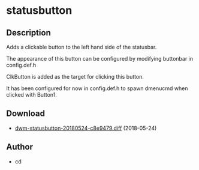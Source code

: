 statusbutton
============

Description
-----------
Adds a clickable button to the left hand side of the statusbar.

The appearance of this button can be configured by modifying buttonbar in
config.def.h

ClkButton is added as the target for clicking this button.

It has been configured for now in config.def.h to spawn dmenucmd when clicked
with Button1.

Download
--------
* [dwm-statusbutton-20180524-c8e9479.diff](dwm-statusbutton-20180524-c8e9479.diff) (2018-05-24)

Author
------
* cd
